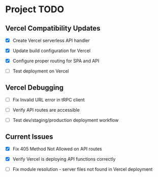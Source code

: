 # Project TODO

## Vercel Compatibility Updates
- [x] Create Vercel serverless API handler
- [x] Update build configuration for Vercel
- [x] Configure proper routing for SPA and API
- [ ] Test deployment on Vercel



## Vercel Debugging
- [ ] Fix Invalid URL error in tRPC client
- [ ] Verify API routes are accessible
- [ ] Test dev/staging/production deployment workflow



## Current Issues
- [x] Fix 405 Method Not Allowed on API routes
- [x] Verify Vercel is deploying API functions correctly
- [ ] Fix module resolution - server files not found in Vercel deployment

